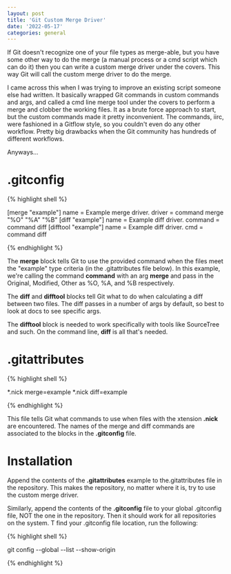 ```yaml
---
layout: post
title: 'Git Custom Merge Driver'
date: '2022-05-17'
categories: general
---
```


If Git doesn't recognize one of your file types as merge-able, but you have some other way to do the merge (a manual process or a cmd script which can do it) then you can write a custom merge driver under the covers. This way Git will call the custom merge driver to do the merge.

I came across this when I was trying to improve an existing script someone else had written. It basically wrapped Git commands in custom commands and args, and called a cmd line merge tool under the covers to perform a merge and clobber the working files. It as a brute force approach to start, but the custom commands made it pretty inconvenient. The commands, iirc, were fashioned in a Gitflow style, so you couldn't even do any other workflow. Pretty big drawbacks when the Git community has hundreds of different workflows.

Anyways...

# .gitconfig 

{% highlight shell %}

[merge "example"]
	name = Example merge driver.
	driver = command merge "%O" "%A" "%B"
[diff "example"]
	name = Example diff driver.
	command = command diff
[difftool "example"]
	name = Example diff driver.
	cmd = command diff

{% endhighlight %}

The **merge** block tells Git to use the provided command when the files meet the "example" type criteria (in the .gitattributes file below). In this example, we're calling the command **command** with an arg **merge** and pass in the Original, Modified, Other as %O, %A, and %B respectively.

The **diff** and **difftool** blocks tell Git what to do when calculating a diff between two files. The diff passes in a number of args by default, so best to look at docs to see specific args.

The **difftool** block is needed to work specifically with tools like SourceTree and such. On the command line, **diff** is all that's needed.

# .gitattributes

{% highlight shell %}

*.nick merge=example
*.nick diff=example

{% endhighlight %}

This file tells Git what commands to use when files with the xtension **.nick** are encountered. The names of the merge and diff commands are associated to the blocks in the **.gitconfig** file.

# Installation

Append the contents of the **.gitattributes** example to the.gitattributes file in the repository. This makes the repository, no matter where it is, try to use the custom merge driver.

Similarly, append the contents of the **.gitconfig** file to your global .gitconfig file, NOT the one in the repository. Then it should work for all repositories on the system. T find your .gitconfig file location, run the following:

{% highlight shell %}

git config --global --list --show-origin

{% endhighlight %}